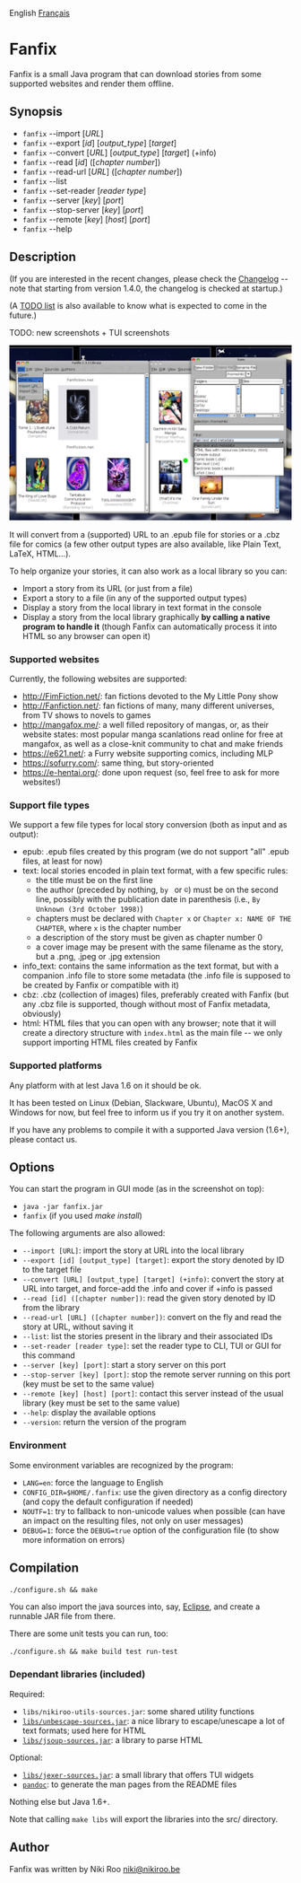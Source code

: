 English [Français](README-fr.md)

# Fanfix
Fanfix is a small Java program that can download stories from some supported websites and render them offline.

## Synopsis

- ```fanfix``` --import [*URL*]
- ```fanfix``` --export [*id*] [*output_type*] [*target*]
- ```fanfix``` --convert [*URL*] [*output_type*] [*target*] (+info)
- ```fanfix``` --read [*id*] ([*chapter number*])
- ```fanfix``` --read-url [*URL*] ([*chapter number*])
- ```fanfix``` --list
- ```fanfix``` --set-reader [*reader type*]
- ```fanfix``` --server [*key*] [*port*]
- ```fanfix``` --stop-server [*key*] [*port*]
- ```fanfix``` --remote [*key*] [*host*] [*port*]
- ```fanfix``` --help

## Description

(If you are interested in the recent changes, please check the [Changelog](changelog.md) -- note that starting from version 1.4.0, the changelog is checked at startup.)

(A [TODO list](TODO.md) is also available to know what is expected to come in the future.)

TODO: new screenshots + TUI screenshots

![Main GUI](screenshots/fanfix-1.3.2.png?raw=true "Main GUI")

It will convert from a (supported) URL to an .epub file for stories or a .cbz file for comics (a few other output types are also available, like Plain Text, LaTeX, HTML...).

To help organize your stories, it can also work as a local library so you can:

- Import a story from its URL (or just from a file)
- Export a story to a file (in any of the supported output types)
- Display a story from the local library in text format in the console
- Display a story from the local library graphically **by calling a native program to handle it** (though Fanfix can automatically process it into HTML so any browser can open it)

### Supported websites

Currently, the following websites are supported:

- http://FimFiction.net/: fan fictions devoted to the My Little Pony show
- http://Fanfiction.net/: fan fictions of many, many different universes, from TV shows to novels to games
- http://mangafox.me/: a well filled repository of mangas, or, as their website states: most popular manga scanlations read online for free at mangafox, as well as a close-knit community to chat and make friends
- https://e621.net/: a Furry website supporting comics, including MLP
- https://sofurry.com/: same thing, but story-oriented
- https://e-hentai.org/: done upon request (so, feel free to ask for more websites!)

### Support file types

We support a few file types for local story conversion (both as input and as output):

- epub: .epub files created by this program (we do not support "all" .epub files, at least for now)
- text: local stories encoded in plain text format, with a few specific rules:
	- the title must be on the first line
	- the author (preceded by nothing, ```by ``` or ```©```) must be on the second line, possibly with the publication date in parenthesis (i.e., ```By Unknown (3rd October 1998)```)
	- chapters must be declared with ```Chapter x``` or ```Chapter x: NAME OF THE CHAPTER```, where ```x``` is the chapter number
	- a description of the story must be given as chapter number 0
	- a cover image may be present with the same filename as the story, but a .png, .jpeg or .jpg extension
- info_text: contains the same information as the text format, but with a companion .info file to store some metadata (the .info file is supposed to be created by Fanfix or compatible with it)
- cbz: .cbz (collection of images) files, preferably created with Fanfix (but any .cbz file is supported, though without most of Fanfix metadata, obviously)
- html: HTML files that you can open with any browser; note that it will create a directory structure with ```index.html``` as the main file -- we only support importing HTML files created by Fanfix

### Supported platforms

Any platform with at lest Java 1.6 on it should be ok.

It has been tested on Linux (Debian, Slackware, Ubuntu), MacOS X and Windows for now, but feel free to inform us if you try it on another system.

If you have any problems to compile it with a supported Java version (1.6+), please contact us.

## Options

You can start the program in GUI mode (as in the screenshot on top):

- ```java -jar fanfix.jar```
- ```fanfix``` (if you used *make install*)

The following arguments are also allowed:

- ```--import [URL]```: import the story at URL into the local library
- ```--export [id] [output_type] [target]```: export the story denoted by ID to the target file
- ```--convert [URL] [output_type] [target] (+info)```: convert the story at URL into target, and force-add the .info and cover if +info is passed
- ```--read [id] ([chapter number])```: read the given story denoted by ID from the library
- ```--read-url [URL] ([chapter number])```: convert on the fly and read the story at URL, without saving it
- ```--list```: list the stories present in the library and their associated IDs
- ```--set-reader [reader type]```: set the reader type to CLI, TUI or GUI for this command
- ```--server [key] [port]```: start a story server on this port
- ```--stop-server [key] [port]```: stop the remote server running on this port (key must be set to the same value)
- ```--remote [key] [host] [port]```: contact this server instead of the usual library (key must be set to the same value)
- ```--help```: display the available options
- ```--version```: return the version of the program

### Environment

Some environment variables are recognized by the program:

- ```LANG=en```: force the language to English
- ```CONFIG_DIR=$HOME/.fanfix```: use the given directory as a config directory (and copy the default configuration if needed)
- ```NOUTF=1```: try to fallback to non-unicode values when possible (can have an impact on the resulting files, not only on user messages)
- ```DEBUG=1```: force the ```DEBUG=true``` option of the configuration file (to show more information on errors)

## Compilation

```./configure.sh && make```

You can also import the java sources into, say, [Eclipse](https://eclipse.org/), and create a runnable JAR file from there.

There are some unit tests you can run, too:

```./configure.sh && make build test run-test```

### Dependant libraries (included)

Required:

- ```libs/nikiroo-utils-sources.jar```: some shared utility functions
- [```libs/unbescape-sources.jar```](https://github.com/unbescape/unbescape): a nice library to escape/unescape a lot of text formats; used here for HTML
- [```libs/jsoup-sources.jar```](https://jsoup.org/): a library to parse HTML

Optional:

- [```libs/jexer-sources.jar```](https://github.com/klamonte/jexer): a small library that offers TUI widgets
- [```pandoc```](http://pandoc.org/): to generate the man pages from the README files

Nothing else but Java 1.6+.

Note that calling ```make libs``` will export the libraries into the src/ directory.

## Author

Fanfix was written by Niki Roo <niki@nikiroo.be>

